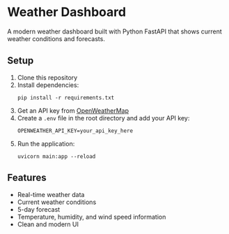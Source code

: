 # Weather Dashboard

A modern weather dashboard built with Python FastAPI that shows current weather conditions and forecasts.

## Setup

1. Clone this repository
2. Install dependencies:
   ```
   pip install -r requirements.txt
   ```
3. Get an API key from [OpenWeatherMap](https://openweathermap.org/api)
4. Create a `.env` file in the root directory and add your API key:
   ```
   OPENWEATHER_API_KEY=your_api_key_here
   ```
5. Run the application:
   ```
   uvicorn main:app --reload
   ```

## Features

- Real-time weather data
- Current weather conditions
- 5-day forecast
- Temperature, humidity, and wind speed information
- Clean and modern UI
